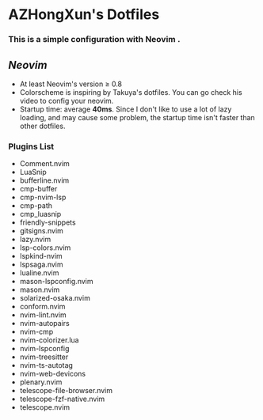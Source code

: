 # AZHongXun's Dotfiles

### This is a simple configuration with Neovim .<br />

## _Neovim_

- At least Neovim's version $\geq$ 0.8
- Colorscheme is inspiring by Takuya's dotfiles. You can go check his video to config your neovim.
- Startup time: average **40ms**. Since I don't like to use a lot of lazy loading, and may cause some problem, the startup time isn't faster than other dotfiles.

### Plugins List

- Comment.nvim
- LuaSnip
- bufferline.nvim
- cmp-buffer
- cmp-nvim-lsp
- cmp-path
- cmp_luasnip
- friendly-snippets
- gitsigns.nvim
- lazy.nvim
- lsp-colors.nvim
- lspkind-nvim
- lspsaga.nvim
- lualine.nvim
- mason-lspconfig.nvim
- mason.nvim
- solarized-osaka.nvim
- conform.nvim
- nvim-lint.nvim
- nvim-autopairs
- nvim-cmp
- nvim-colorizer.lua
- nvim-lspconfig
- nvim-treesitter
- nvim-ts-autotag
- nvim-web-devicons
- plenary.nvim
- telescope-file-browser.nvim
- telescope-fzf-native.nvim
- telescope.nvim
